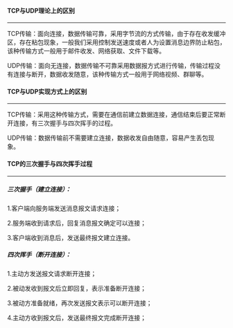 #### TCP与UDP理论上的区别

------

TCP传输：面向连接，数据传输可靠，采用字节流的方式传输，由于存在收发缓冲区，存在粘包现象，一般我们采用控制发送速度或者人为设置消息边界防止粘包，该种传输方式一般用于邮件收发、网络获取、文件下载等。

UDP传输：面向无连接，数据传输不可靠采用数据报方式进行传输，传输过程没有连接与断开，数据收发随意，该种传输方式一般用于网络视频、群聊等。

#### TCP与UDP实现方式上的区别

------

TCP传输：采用这种传输方式，需要在通信前建立数据连接，通信结束后要正常断开连接，有三次握手与四次挥手的过程。

UDP传输：数据传输前不需要建立连接，数据收发自由随意，容易产生丢包现象。

#### TCP的三次握手与四次挥手过程

------

##### **三次握手（建立连接）：**

1.客户端向服务端发送消息报文请求连接；

2.服务端收到请求后，回复消息报文确定可以连接；

3.客户端收到消息后，发送最终报文建立连接。

##### **四次挥手（断开连接）：**

1.主动方发送报文请求断开连接；

2.被动发收到报文后立即回复，表示准备断开连接；

3.被动方准备就绪，再次发送报文表示可以断开连接；

4.主动方收到报文后，发送最终报文完成断开连接；

